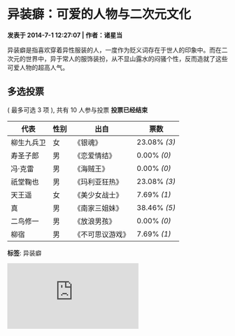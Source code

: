 # 异装癖：可爱的人物与二次元文化

**发表于 2014-7-1 12:27:07 | 作者：诸星当**

异装癖是指喜欢穿着异性服装的人，一度作为贬义词存在于世人的印象中。而在二次元的世界中，异于常人的服饰装扮，从不显山露水的闷骚个性，反而造就了这些可爱人物的超高人气。

## 多选投票
( 最多可选 3 项 ), 共有 10 人参与投票 
**投票已经结束**

| 代表                | 性别 | 出自             | 票数            |
|---------------------|------|------------------|------------------|
| 柳生九兵卫         | 女   | 《银魂》         | 23.08% _(3)_     |
| 寿圣子郎         | 男   | 《恋爱情结》     | 0.00% _(0)_      |
| 冯·克雷           | 男   | 《海贼王》       | 0.00% _(0)_      |
| 祇堂鞠也         | 男   | 《玛利亚狂热》   | 23.08% _(3)_     |
| 天王遥             | 女   | 《美少女战士》   | 7.69% _(1)_      |
| 真                 | 男   | 《南家三姐妹》   | 38.46% _(5)_     |
| 二鸟修一           | 男   | 《放浪男孩》     | 0.00% _(0)_      |
| 柳宿               | 男   | 《不可思议游戏》 | 7.69% _(1)_      |

**标签**: 异装癖

![傲娇零次元](https://uc.aojiaozero.com/uc_server/avatar.php?uid=0&size=small&ts=1)